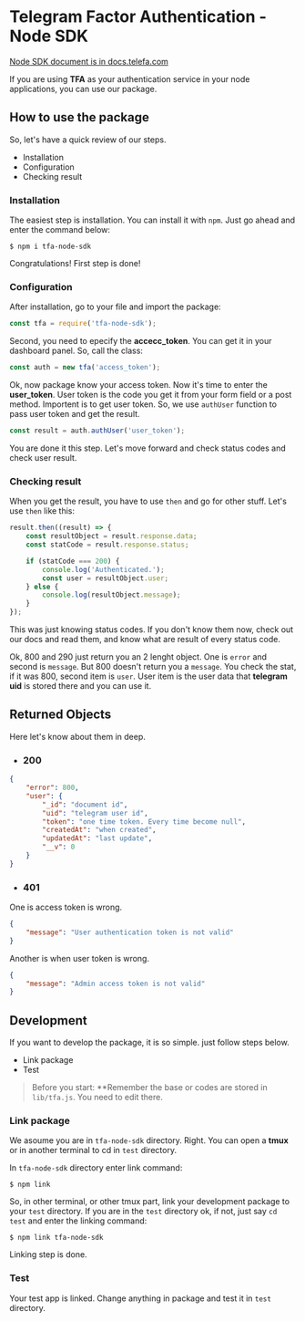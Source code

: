 # Telegram Factor Authentication - Node SDK

[Node SDK document is in docs.telefa.com](https://docs.amirhossein.info/sdks/nodejs)

If you are using **TFA** as your authentication service in your node applications, you can use our package.

## How to use the package

So, let's have a quick review of our steps.

- Installation
- Configuration
- Checking result

### Installation

The easiest step is installation. You can install it with `npm`. Just go ahead and enter the command below:

```shell
$ npm i tfa-node-sdk
```

Congratulations! First step is done!

### Configuration

After installation, go to your file and import the package:

```javascript
const tfa = require('tfa-node-sdk');
```

Second, you need to epecify the **accecc_token**. You can get it in your dashboard panel. So, call the class:

```javascript
const auth = new tfa('access_token');
```

Ok, now package know your access token. Now it's time to enter the **user_token**. User token is the code you get it from your form field or a post method. Importent is to get user token. So, we use `authUser` function to pass user token and get the result.

```javascript
const result = auth.authUser('user_token');
```

You are done it this step. Let's move forward and check status codes and check user result.

### Checking result

When you get the result, you have to use `then` and go for other stuff. Let's use `then` like this:

```javascript
result.then((result) => {
    const resultObject = result.response.data;
    const statCode = result.response.status;

    if (statCode === 200) {
        console.log('Authenticated.');
        const user = resultObject.user;
    } else {
        console.log(resultObject.message);
    }
});
```

This was just knowing status codes. If you don't know them now, check out our docs and read them, and know what are result of every status code.

Ok, 800 and 290 just return you an 2 lenght object. One is `error` and second is `message`. But 800 doesn't return you a `message`. You check the stat, if it was 800, second item is `user`. User item is the user data that **telegram uid** is stored there and you can use it.

## Returned Objects

Here let's know about them in deep.

- ### 200

```json
{
    "error": 800,
    "user": {
        "_id": "document id",
        "uid": "telegram user id",
        "token": "one time token. Every time become null",
        "createdAt": "when created",
        "updatedAt": "last update",
        "__v": 0
    }
}
```

- ### 401

One is access token is wrong.

```json
{
    "message": "User authentication token is not valid"
}
```

Another is when user token is wrong.

```json
{
    "message": "Admin access token is not valid"
}
```

## Development

If you want to develop the package, it is so simple. just follow steps below.

- Link package
- Test

> Before you start: **Remember the base or codes are stored in `lib/tfa.js`. You need to edit there.

### Link package

We asoume you are in `tfa-node-sdk` directory. Right. You can open a **tmux** or in another terminal to cd in `test` directory.

In `tfa-node-sdk` directory enter link command:

```shell
$ npm link
```

So, in other terminal, or other tmux part, link your development package to your `test` directory. If you are in the `test` directory ok, if not, just say `cd test` and enter the linking command:

```shell
$ npm link tfa-node-sdk
```

Linking step is done.

### Test

Your test app is linked. Change anything in package and test it in `test` directory.